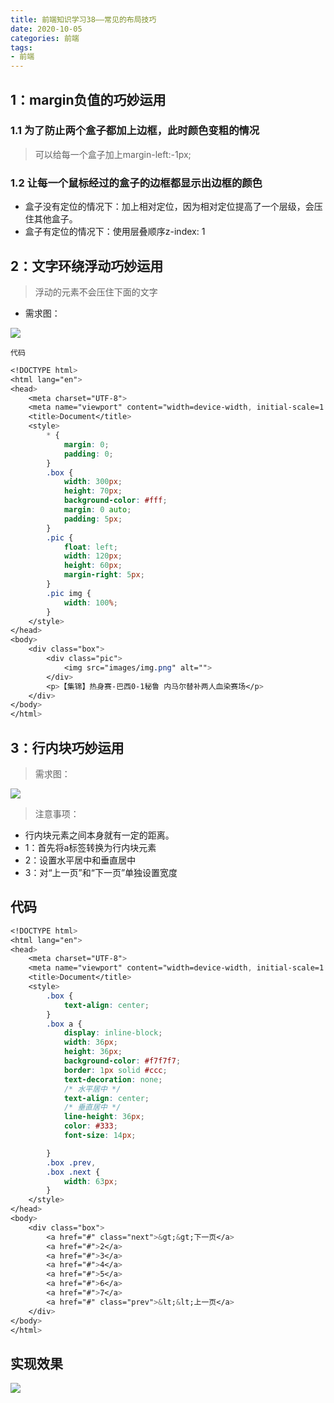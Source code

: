 ```yaml
---
title: 前端知识学习38——常见的布局技巧
date: 2020-10-05
categories: 前端
tags: 
- 前端
---
```


## 1：margin负值的巧妙运用
### 1.1 为了防止两个盒子都加上边框，此时颜色变粗的情况
>可以给每一个盒子加上margin-left:-1px;

### 1.2 让每一个鼠标经过的盒子的边框都显示出边框的颜色
* 盒子没有定位的情况下：加上相对定位，因为相对定位提高了一个层级，会压住其他盒子。
* 盒子有定位的情况下：使用层叠顺序z-index: 1

## 2：文字环绕浮动巧妙运用
>浮动的元素不会压住下面的文字

* 需求图：

![](https://jiapeiyang.oss-cn-beijing.aliyuncs.com/img/20201005164152.png)

`代码`
```css
<!DOCTYPE html>
<html lang="en">
<head>
    <meta charset="UTF-8">
    <meta name="viewport" content="width=device-width, initial-scale=1.0">
    <title>Document</title>
    <style>
        * {
            margin: 0;
            padding: 0;
        }
        .box {
            width: 300px;
            height: 70px;
            background-color: #fff;
            margin: 0 auto;
            padding: 5px;
        }
        .pic {
            float: left;
            width: 120px;
            height: 60px;
            margin-right: 5px;
        }
        .pic img {
            width: 100%;
        }
    </style>
</head>
<body>
    <div class="box">
        <div class="pic">
            <img src="images/img.png" alt="">
        </div>
        <p>【集锦】热身赛-巴西0-1秘鲁 内马尔替补两人血染赛场</p>
    </div>
</body>
</html>
```

## 3：行内块巧妙运用
>需求图：

![](https://jiapeiyang.oss-cn-beijing.aliyuncs.com/img/20201005164326.png)

>注意事项：
* 行内块元素之间本身就有一定的距离。
* 1：首先将a标签转换为行内块元素
* 2：设置水平居中和垂直居中
* 3：对“上一页”和“下一页”单独设置宽度

## 代码
```css
<!DOCTYPE html>
<html lang="en">
<head>
    <meta charset="UTF-8">
    <meta name="viewport" content="width=device-width, initial-scale=1.0">
    <title>Document</title>
    <style>
        .box {
            text-align: center;
        }
        .box a {
            display: inline-block;
            width: 36px;
            height: 36px;
            background-color: #f7f7f7;
            border: 1px solid #ccc;
            text-decoration: none;
            /* 水平居中 */
            text-align: center;
            /* 垂直居中 */
            line-height: 36px;
            color: #333;
            font-size: 14px;

        }
        .box .prev,
        .box .next {
            width: 63px;
        }
    </style>
</head>
<body>
    <div class="box">
        <a href="#" class="next">&gt;&gt;下一页</a>
        <a href="#">2</a>
        <a href="#">3</a>
        <a href="#">4</a>
        <a href="#">5</a>
        <a href="#">6</a>
        <a href="#">7</a>
        <a href="#" class="prev">&lt;&lt;上一页</a>
    </div>
</body>
</html>
```
## 实现效果
![](https://jiapeiyang.oss-cn-beijing.aliyuncs.com/img/20201005164609.png)